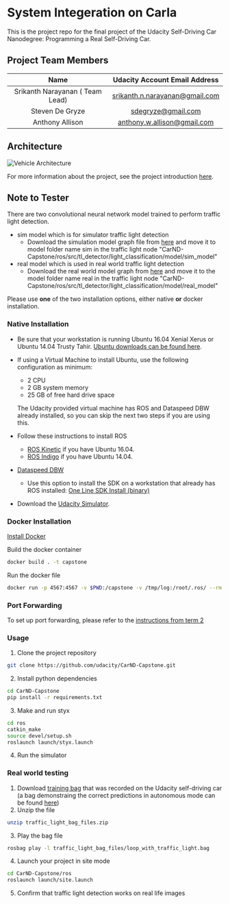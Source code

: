 
# System Integeration on Carla

This is the project repo for the final project of the Udacity Self-Driving Car Nanodegree: Programming a Real Self-Driving Car.

## Project Team Members

|  Name                                             | Udacity Account Email Address     |
|:---------------------------------------:|:---------------------------------------:|
| Srikanth Narayanan ( Team Lead)  | srikanth.n.narayanan@gmail.com   |
| Steven De Gryze                            | sdegryze@gmail.com                      |
| Anthony Allison                              | anthony.w.allison@gmail.com         |

## Architecture

![Vehicle Architecture](https://github.com/srikanth-narayanan/CarND-Capstone/blob/master/imgs/final-project-ros-graph-v2.png)

 For more information about the project, see the project introduction [here](https://classroom.udacity.com/nanodegrees/nd013/parts/6047fe34-d93c-4f50-8336-b70ef10cb4b2/modules/e1a23b06-329a-4684-a717-ad476f0d8dff/lessons/462c933d-9f24-42d3-8bdc-a08a5fc866e4/concepts/5ab4b122-83e6-436d-850f-9f4d26627fd9).
 
 ## Note to Tester
 
 There are two convolutional neural network model trained to perform traffic light detection.
 * sim model which is for simulator traffic light detection
   * Download the simulation model graph file from [here](https://drive.google.com/open?id=1n80HhRqVogksG1NPu0QZdKQSTI92G_2y) and move it to model folder name sim in the traffic light node "CarND-Capstone/ros/src/tl_detector/light_classification/model/sim_model"
 * real model which is used in real world traffic light detection
   * Download the real world model graph from [here](https://drive.google.com/open?id=1TPs9U6249iEQbeAOtOxrDhHcZ79guDDT) and move it to the model folder name real in the traffic light node "CarND-Capstone/ros/src/tl_detector/light_classification/model/real_model"


Please use **one** of the two installation options, either native **or** docker installation.

### Native Installation

* Be sure that your workstation is running Ubuntu 16.04 Xenial Xerus or Ubuntu 14.04 Trusty Tahir. [Ubuntu downloads can be found here](https://www.ubuntu.com/download/desktop).
* If using a Virtual Machine to install Ubuntu, use the following configuration as minimum:
  * 2 CPU
  * 2 GB system memory
  * 25 GB of free hard drive space

  The Udacity provided virtual machine has ROS and Dataspeed DBW already installed, so you can skip the next two steps if you are using this.

* Follow these instructions to install ROS
  * [ROS Kinetic](http://wiki.ros.org/kinetic/Installation/Ubuntu) if you have Ubuntu 16.04.
  * [ROS Indigo](http://wiki.ros.org/indigo/Installation/Ubuntu) if you have Ubuntu 14.04.
* [Dataspeed DBW](https://bitbucket.org/DataspeedInc/dbw_mkz_ros)
  * Use this option to install the SDK on a workstation that already has ROS installed: [One Line SDK Install (binary)](https://bitbucket.org/DataspeedInc/dbw_mkz_ros/src/81e63fcc335d7b64139d7482017d6a97b405e250/ROS_SETUP.md?fileviewer=file-view-default)
* Download the [Udacity Simulator](https://github.com/udacity/CarND-Capstone/releases).

### Docker Installation
[Install Docker](https://docs.docker.com/engine/installation/)

Build the docker container
```bash
docker build . -t capstone
```

Run the docker file
```bash
docker run -p 4567:4567 -v $PWD:/capstone -v /tmp/log:/root/.ros/ --rm -it capstone
```

### Port Forwarding
To set up port forwarding, please refer to the [instructions from term 2](https://classroom.udacity.com/nanodegrees/nd013/parts/40f38239-66b6-46ec-ae68-03afd8a601c8/modules/0949fca6-b379-42af-a919-ee50aa304e6a/lessons/f758c44c-5e40-4e01-93b5-1a82aa4e044f/concepts/16cf4a78-4fc7-49e1-8621-3450ca938b77)

### Usage

1. Clone the project repository
```bash
git clone https://github.com/udacity/CarND-Capstone.git
```

2. Install python dependencies
```bash
cd CarND-Capstone
pip install -r requirements.txt
```
3. Make and run styx
```bash
cd ros
catkin_make
source devel/setup.sh
roslaunch launch/styx.launch
```
4. Run the simulator

### Real world testing
1. Download [training bag](https://drive.google.com/file/d/0B2_h37bMVw3iYkdJTlRSUlJIamM/view?usp=sharing) that was recorded on the Udacity self-driving car (a bag demonstraing the correct predictions in autonomous mode can be found [here](https://drive.google.com/open?id=0B2_h37bMVw3iT0ZEdlF4N01QbHc))
2. Unzip the file
```bash
unzip traffic_light_bag_files.zip
```
3. Play the bag file
```bash
rosbag play -l traffic_light_bag_files/loop_with_traffic_light.bag
```
4. Launch your project in site mode
```bash
cd CarND-Capstone/ros
roslaunch launch/site.launch
```
5. Confirm that traffic light detection works on real life images
